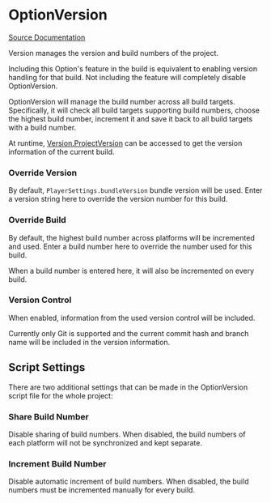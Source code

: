 # OptionVersion

[Source Documentation](xref:sttz.Trimmer.Options.OptionVersion)

Version manages the version and build numbers of the project.

Including this Option's feature in the build is equivalent to enabling version handling for that build. Not including the feature will completely disable OptionVersion.

OptionVersion will manage the build number across all build targets. Specifically, it will check all build targets supporting build numbers, choose the highest build number, increment it and save it back to all build targets with a build number.

At runtime, [Version.ProjectVersion](xref:sttz.Trimmer.Version.ProjectVersion) can be accessed to get the version information of the current build.

### Override Version

By default, `PlayerSettings.bundleVersion` bundle version will be used. Enter a version string here to override the version number for this build.

### Override Build

By default, the highest build number across platforms will be incremented and used. Enter a build number here to override the number used for this build.

When a build number is entered here, it will also be incremented on every build.

### Version Control

When enabled, information from the used version control will be included.

Currently only Git is supported and the current commit hash and branch name will be included in the version information.

## Script Settings

There are two additional settings that can be made in the OptionVersion script file for the whole project:

### Share Build Number

Disable sharing of build numbers. When disabled, the build numbers of each platform will not be synchronized and kept separate.

### Increment Build Number

Disable automatic increment of build numbers. When disabled, the build numbers must be incremented manually for every build.